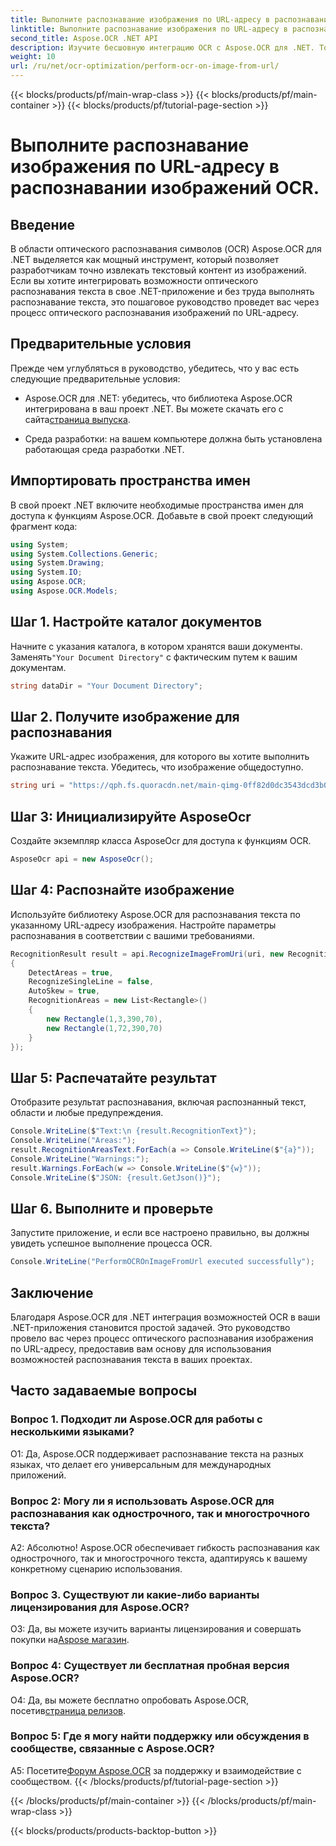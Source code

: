 ```yaml
---
title: Выполните распознавание изображения по URL-адресу в распознавании изображений OCR.
linktitle: Выполните распознавание изображения по URL-адресу в распознавании изображений OCR.
second_title: Aspose.OCR .NET API
description: Изучите бесшовную интеграцию OCR с Aspose.OCR для .NET. Точно распознавайте текст на изображениях.
weight: 10
url: /ru/net/ocr-optimization/perform-ocr-on-image-from-url/
---
```


{{< blocks/products/pf/main-wrap-class >}}
{{< blocks/products/pf/main-container >}}
{{< blocks/products/pf/tutorial-page-section >}}

# Выполните распознавание изображения по URL-адресу в распознавании изображений OCR.

## Введение

В области оптического распознавания символов (OCR) Aspose.OCR для .NET выделяется как мощный инструмент, который позволяет разработчикам точно извлекать текстовый контент из изображений. Если вы хотите интегрировать возможности оптического распознавания текста в свое .NET-приложение и без труда выполнять распознавание текста, это пошаговое руководство проведет вас через процесс оптического распознавания изображений по URL-адресу.

## Предварительные условия

Прежде чем углубляться в руководство, убедитесь, что у вас есть следующие предварительные условия:

-  Aspose.OCR для .NET: убедитесь, что библиотека Aspose.OCR интегрирована в ваш проект .NET. Вы можете скачать его с сайта[страница выпуска](https://releases.aspose.com/ocr/net/).

- Среда разработки: на вашем компьютере должна быть установлена работающая среда разработки .NET.

## Импортировать пространства имен

В свой проект .NET включите необходимые пространства имен для доступа к функциям Aspose.OCR. Добавьте в свой проект следующий фрагмент кода:

```csharp
using System;
using System.Collections.Generic;
using System.Drawing;
using System.IO;
using Aspose.OCR;
using Aspose.OCR.Models;
```

## Шаг 1. Настройте каталог документов

 Начните с указания каталога, в котором хранятся ваши документы. Заменять`"Your Document Directory"` с фактическим путем к вашим документам.

```csharp
string dataDir = "Your Document Directory";
```

## Шаг 2. Получите изображение для распознавания

Укажите URL-адрес изображения, для которого вы хотите выполнить распознавание текста. Убедитесь, что изображение общедоступно.

```csharp
string uri = "https://qph.fs.quoracdn.net/main-qimg-0ff82d0dc3543dcd3b06028f5476c2e4";
```

## Шаг 3: Инициализируйте AsposeOcr

Создайте экземпляр класса AsposeOcr для доступа к функциям OCR.

```csharp
AsposeOcr api = new AsposeOcr();
```

## Шаг 4: Распознайте изображение

Используйте библиотеку Aspose.OCR для распознавания текста по указанному URL-адресу изображения. Настройте параметры распознавания в соответствии с вашими требованиями.

```csharp
RecognitionResult result = api.RecognizeImageFromUri(uri, new RecognitionSettings
{
    DetectAreas = true,
    RecognizeSingleLine = false,
    AutoSkew = true,
    RecognitionAreas = new List<Rectangle>()
    {
        new Rectangle(1,3,390,70),
        new Rectangle(1,72,390,70)
    }
});
```

## Шаг 5: Распечатайте результат

Отобразите результат распознавания, включая распознанный текст, области и любые предупреждения.

```csharp
Console.WriteLine($"Text:\n {result.RecognitionText}");
Console.WriteLine("Areas:");
result.RecognitionAreasText.ForEach(a => Console.WriteLine($"{a}"));
Console.WriteLine("Warnings:");
result.Warnings.ForEach(w => Console.WriteLine($"{w}"));
Console.WriteLine($"JSON: {result.GetJson()}");
```

## Шаг 6. Выполните и проверьте

Запустите приложение, и если все настроено правильно, вы должны увидеть успешное выполнение процесса OCR.

```csharp
Console.WriteLine("PerformOCROnImageFromUrl executed successfully");
```

## Заключение

Благодаря Aspose.OCR для .NET интеграция возможностей OCR в ваши .NET-приложения становится простой задачей. Это руководство провело вас через процесс оптического распознавания изображения по URL-адресу, предоставив вам основу для использования возможностей распознавания текста в ваших проектах.

## Часто задаваемые вопросы

### Вопрос 1. Подходит ли Aspose.OCR для работы с несколькими языками?

О1: Да, Aspose.OCR поддерживает распознавание текста на разных языках, что делает его универсальным для международных приложений.

### Вопрос 2: Могу ли я использовать Aspose.OCR для распознавания как однострочного, так и многострочного текста?

А2: Абсолютно! Aspose.OCR обеспечивает гибкость распознавания как однострочного, так и многострочного текста, адаптируясь к вашему конкретному сценарию использования.

### Вопрос 3. Существуют ли какие-либо варианты лицензирования для Aspose.OCR?

 О3: Да, вы можете изучить варианты лицензирования и совершать покупки на[Aspose магазин](https://purchase.aspose.com/buy).

### Вопрос 4: Существует ли бесплатная пробная версия Aspose.OCR?

 О4: Да, вы можете бесплатно опробовать Aspose.OCR, посетив[страница релизов](https://releases.aspose.com/).

### Вопрос 5: Где я могу найти поддержку или обсуждения в сообществе, связанные с Aspose.OCR?

 A5: Посетите[Форум Aspose.OCR](https://forum.aspose.com/c/ocr/16) за поддержку и взаимодействие с сообществом.
{{< /blocks/products/pf/tutorial-page-section >}}

{{< /blocks/products/pf/main-container >}}
{{< /blocks/products/pf/main-wrap-class >}}

{{< blocks/products/products-backtop-button >}}
